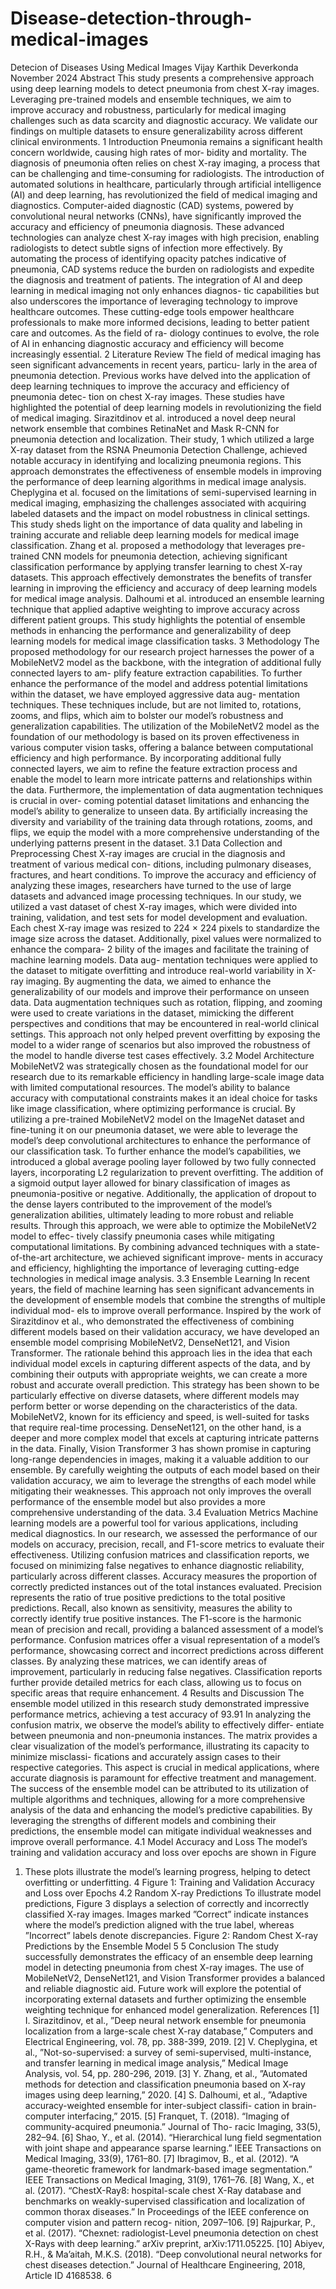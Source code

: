 # Disease-detection-through-medical-images


Detecion of Diseases Using Medical Images
Vijay Karthik Deverkonda
November 2024
Abstract
This study presents a comprehensive approach using deep learning models to
detect pneumonia from chest X-ray images. Leveraging pre-trained models and
ensemble techniques, we aim to improve accuracy and robustness, particularly for
medical imaging challenges such as data scarcity and diagnostic accuracy. We
validate our findings on multiple datasets to ensure generalizability across different
clinical environments.
1 Introduction
Pneumonia remains a significant health concern worldwide, causing high rates of mor-
bidity and mortality. The diagnosis of pneumonia often relies on chest X-ray imaging, a
process that can be challenging and time-consuming for radiologists. The introduction
of automated solutions in healthcare, particularly through artificial intelligence (AI) and
deep learning, has revolutionized the field of medical imaging and diagnostics.
Computer-aided diagnostic (CAD) systems, powered by convolutional neural networks
(CNNs), have significantly improved the accuracy and efficiency of pneumonia diagnosis.
These advanced technologies can analyze chest X-ray images with high precision, enabling
radiologists to detect subtle signs of infection more effectively. By automating the process
of identifying opacity patches indicative of pneumonia, CAD systems reduce the burden
on radiologists and expedite the diagnosis and treatment of patients.
The integration of AI and deep learning in medical imaging not only enhances diagnos-
tic capabilities but also underscores the importance of leveraging technology to improve
healthcare outcomes. These cutting-edge tools empower healthcare professionals to make
more informed decisions, leading to better patient care and outcomes. As the field of ra-
diology continues to evolve, the role of AI in enhancing diagnostic accuracy and efficiency
will become increasingly essential.
2 Literature Review
The field of medical imaging has seen significant advancements in recent years, particu-
larly in the area of pneumonia detection. Previous works have delved into the application
of deep learning techniques to improve the accuracy and efficiency of pneumonia detec-
tion on chest X-ray images. These studies have highlighted the potential of deep learning
models in revolutionizing the field of medical imaging.
Sirazitdinov et al. introduced a novel deep neural network ensemble that combines
RetinaNet and Mask R-CNN for pneumonia detection and localization. Their study,
1
which utilized a large X-ray dataset from the RSNA Pneumonia Detection Challenge,
achieved notable accuracy in identifying and localizing pneumonia regions. This approach
demonstrates the effectiveness of ensemble models in improving the performance of deep
learning algorithms in medical image analysis.
Cheplygina et al. focused on the limitations of semi-supervised learning in medical
imaging, emphasizing the challenges associated with acquiring labeled datasets and the
impact on model robustness in clinical settings. This study sheds light on the importance
of data quality and labeling in training accurate and reliable deep learning models for
medical image classification.
Zhang et al. proposed a methodology that leverages pre-trained CNN models for
pneumonia detection, achieving significant classification performance by applying transfer
learning to chest X-ray datasets. This approach effectively demonstrates the benefits of
transfer learning in improving the efficiency and accuracy of deep learning models for
medical image analysis.
Dalhoumi et al. introduced an ensemble learning technique that applied adaptive
weighting to improve accuracy across different patient groups. This study highlights the
potential of ensemble methods in enhancing the performance and generalizability of deep
learning models for medical image classification tasks.
3 Methodology
The proposed methodology for our research project harnesses the power of a MobileNetV2
model as the backbone, with the integration of additional fully connected layers to am-
plify feature extraction capabilities. To further enhance the performance of the model and
address potential limitations within the dataset, we have employed aggressive data aug-
mentation techniques. These techniques include, but are not limited to, rotations, zooms,
and flips, which aim to bolster our model’s robustness and generalization capabilities.
The utilization of the MobileNetV2 model as the foundation of our methodology is
based on its proven effectiveness in various computer vision tasks, offering a balance
between computational efficiency and high performance. By incorporating additional
fully connected layers, we aim to refine the feature extraction process and enable the
model to learn more intricate patterns and relationships within the data.
Furthermore, the implementation of data augmentation techniques is crucial in over-
coming potential dataset limitations and enhancing the model’s ability to generalize to
unseen data. By artificially increasing the diversity and variability of the training data
through rotations, zooms, and flips, we equip the model with a more comprehensive
understanding of the underlying patterns present in the dataset.
3.1 Data Collection and Preprocessing
Chest X-ray images are crucial in the diagnosis and treatment of various medical con-
ditions, including pulmonary diseases, fractures, and heart conditions. To improve the
accuracy and efficiency of analyzing these images, researchers have turned to the use of
large datasets and advanced image processing techniques. In our study, we utilized a vast
dataset of chest X-ray images, which were divided into training, validation, and test sets
for model development and evaluation.
Each chest X-ray image was resized to 224 × 224 pixels to standardize the image size
across the dataset. Additionally, pixel values were normalized to enhance the compara-
2
bility of the images and facilitate the training of machine learning models. Data aug-
mentation techniques were applied to the dataset to mitigate overfitting and introduce
real-world variability in X-ray imaging. By augmenting the data, we aimed to enhance
the generalizability of our models and improve their performance on unseen data.
Data augmentation techniques such as rotation, flipping, and zooming were used to
create variations in the dataset, mimicking the different perspectives and conditions that
may be encountered in real-world clinical settings. This approach not only helped prevent
overfitting by exposing the model to a wider range of scenarios but also improved the
robustness of the model to handle diverse test cases effectively.
3.2 Model Architecture
MobileNetV2 was strategically chosen as the foundational model for our research due to
its remarkable efficiency in handling large-scale image data with limited computational
resources. The model’s ability to balance accuracy with computational constraints makes
it an ideal choice for tasks like image classification, where optimizing performance is
crucial. By utilizing a pre-trained MobileNetV2 model on the ImageNet dataset and
fine-tuning it on our pneumonia dataset, we were able to leverage the model’s deep
convolutional architectures to enhance the performance of our classification task.
To further enhance the model’s capabilities, we introduced a global average pooling
layer followed by two fully connected layers, incorporating L2 regularization to prevent
overfitting. The addition of a sigmoid output layer allowed for binary classification of
images as pneumonia-positive or negative. Additionally, the application of dropout to
the dense layers contributed to the improvement of the model’s generalization abilities,
ultimately leading to more robust and reliable results.
Through this approach, we were able to optimize the MobileNetV2 model to effec-
tively classify pneumonia cases while mitigating computational limitations. By combining
advanced techniques with a state-of-the-art architecture, we achieved significant improve-
ments in accuracy and efficiency, highlighting the importance of leveraging cutting-edge
technologies in medical image analysis.
3.3 Ensemble Learning
In recent years, the field of machine learning has seen significant advancements in the
development of ensemble models that combine the strengths of multiple individual mod-
els to improve overall performance. Inspired by the work of Sirazitdinov et al., who
demonstrated the effectiveness of combining different models based on their validation
accuracy, we have developed an ensemble model comprising MobileNetV2, DenseNet121,
and Vision Transformer.
The rationale behind this approach lies in the idea that each individual model excels in
capturing different aspects of the data, and by combining their outputs with appropriate
weights, we can create a more robust and accurate overall prediction. This strategy has
been shown to be particularly effective on diverse datasets, where different models may
perform better or worse depending on the characteristics of the data.
MobileNetV2, known for its efficiency and speed, is well-suited for tasks that require
real-time processing. DenseNet121, on the other hand, is a deeper and more complex
model that excels at capturing intricate patterns in the data. Finally, Vision Transformer
3
has shown promise in capturing long-range dependencies in images, making it a valuable
addition to our ensemble.
By carefully weighting the outputs of each model based on their validation accuracy,
we aim to leverage the strengths of each model while mitigating their weaknesses. This
approach not only improves the overall performance of the ensemble model but also
provides a more comprehensive understanding of the data.
3.4 Evaluation Metrics
Machine learning models are a powerful tool for various applications, including medical
diagnostics. In our research, we assessed the performance of our models on accuracy,
precision, recall, and F1-score metrics to evaluate their effectiveness. Utilizing confusion
matrices and classification reports, we focused on minimizing false negatives to enhance
diagnostic reliability, particularly across different classes.
Accuracy measures the proportion of correctly predicted instances out of the total
instances evaluated. Precision represents the ratio of true positive predictions to the total
positive predictions. Recall, also known as sensitivity, measures the ability to correctly
identify true positive instances. The F1-score is the harmonic mean of precision and
recall, providing a balanced assessment of a model’s performance.
Confusion matrices offer a visual representation of a model’s performance, showcasing
correct and incorrect predictions across different classes. By analyzing these matrices, we
can identify areas of improvement, particularly in reducing false negatives. Classification
reports further provide detailed metrics for each class, allowing us to focus on specific
areas that require enhancement.
4 Results and Discussion
The ensemble model utilized in this research study demonstrated impressive performance
metrics, achieving a test accuracy of 93.91
In analyzing the confusion matrix, we observe the model’s ability to effectively differ-
entiate between pneumonia and non-pneumonia instances. The matrix provides a clear
visualization of the model’s performance, illustrating its capacity to minimize misclassi-
fications and accurately assign cases to their respective categories. This aspect is crucial
in medical applications, where accurate diagnosis is paramount for effective treatment
and management.
The success of the ensemble model can be attributed to its utilization of multiple
algorithms and techniques, allowing for a more comprehensive analysis of the data and
enhancing the model’s predictive capabilities. By leveraging the strengths of different
models and combining their predictions, the ensemble model can mitigate individual
weaknesses and improve overall performance.
4.1 Model Accuracy and Loss
The model’s training and validation accuracy and loss over epochs are shown in Figure
1. These plots illustrate the model’s learning progress, helping to detect overfitting or
underfitting.
4
Figure 1: Training and Validation Accuracy and Loss over Epochs
4.2 Random X-ray Predictions
To illustrate model predictions, Figure 3 displays a selection of correctly and incorrectly
classified X-ray images. Images marked ”Correct” indicate instances where the model’s
prediction aligned with the true label, whereas ”Incorrect” labels denote discrepancies.
Figure 2: Random Chest X-ray Predictions by the Ensemble Model
5
5 Conclusion
The study successfully demonstrates the efficacy of an ensemble deep learning model in
detecting pneumonia from chest X-ray images. The use of MobileNetV2, DenseNet121,
and Vision Transformer provides a balanced and reliable diagnostic aid. Future work
will explore the potential of incorporating external datasets and further optimizing the
ensemble weighting technique for enhanced model generalization.
References
[1] I. Sirazitdinov, et al., ”Deep neural network ensemble for pneumonia localization from
a large-scale chest X-ray database,” Computers and Electrical Engineering, vol. 78, pp.
388-399, 2019.
[2] V. Cheplygina, et al., ”Not-so-supervised: a survey of semi-supervised, multi-instance,
and transfer learning in medical image analysis,” Medical Image Analysis, vol. 54, pp.
280-296, 2019.
[3] Y. Zhang, et al., ”Automated methods for detection and classification pneumonia
based on X-ray images using deep learning,” 2020.
[4] S. Dalhoumi, et al., ”Adaptive accuracy-weighted ensemble for inter-subject classifi-
cation in brain-computer interfacing,” 2015.
[5] Franquet, T. (2018). “Imaging of community-acquired pneumonia.” Journal of Tho-
racic Imaging, 33(5), 282–94.
[6] Shao, Y., et al. (2014). “Hierarchical lung field segmentation with joint shape and
appearance sparse learning.” IEEE Transactions on Medical Imaging, 33(9), 1761–80.
[7] Ibragimov, B., et al. (2012). “A game-theoretic framework for landmark-based image
segmentation.” IEEE Transactions on Medical Imaging, 31(9), 1761–76.
[8] Wang, X., et al. (2017). “ChestX-Ray8: hospital-scale chest X-Ray database and
benchmarks on weakly-supervised classification and localization of common thorax
diseases.” In Proceedings of the IEEE conference on computer vision and pattern recog-
nition, 2097–106.
[9] Rajpurkar, P., et al. (2017). “Chexnet: radiologist-Level pneumonia detection on chest
X-Rays with deep learning.” arXiv preprint, arXiv:1711.05225.
[10] Abiyev, R.H., & Ma’aitah, M.K.S. (2018). “Deep convolutional neural networks for
chest diseases detection.” Journal of Healthcare Engineering, 2018, Article ID 4168538.
6
